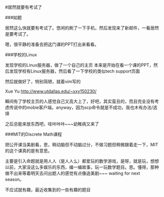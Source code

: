 #居然就要有考试了


###如题


居然这么快就要有考试了。悠闲的刷了一下手机，然后发现来了新邮件，一看居然是要考试了。

嗯，很平静的准备去把这门课的PPT打出来看看。



###学校的Linux

发现学校的Linux服务器，做了一个自己的主页 
本来是开始在看一个课的PPT，然后发现学校有Linux服务器，然后看了一下学校的类似tech support页面

然后就做好了，特别简陋，就着vim写的

Xue Yu  <http://www.utdallas.edu/~xxy150230/>

瞬间有了学校主页的人感觉自己又高大上了，好吧，其实蛮丑的，而且完全没有考虑传说中的mobie客户端，anyway，因为scp命令就是不成功，我也木有办法/选择

之后总能来放东西吧，哇咔咔咔~~~幼稚病又来了



###MIT的Discrete Math课程

把公开课当美剧看，恩，稍动脑但不动脑过分，不做习题但稍微跟着走一下，MIT的这个课真的是有意思。

主要是引入命题就是用人人（是人人么）都爱玩的数学游戏，是呀，就是玩，想想以前，大家没这么多娱乐的东西，编一编故事，玩一玩数学题目。恩。懂得，那种做不出来等着明天去问出题人的感觉有点像追美剧~~~ waiting for next season。

不应试就有趣，最近收集到的一些有趣的题目


